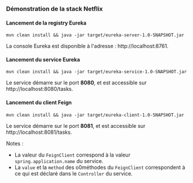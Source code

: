 ### Démonstration de la stack **Netflix**

#### Lancement de la registry Eureka
```
mvn clean install && java -jar target/eureka-server-1.0-SNAPSHOT.jar
```

La console Eureka est disponible à l'adresse : http://localhost:8761.

#### Lancement du service Eureka
```
mvn clean install && java -jar target/eureka-service-1.0-SNAPSHOT.jar
```

Le service démarre sur le port **8080**, et est accessible sur http://localhost:8080/tasks.

#### Lancement du client Feign
```
mvn clean install && java -jar target/eureka-client-1.0-SNAPSHOT.jar
```

Le service démarre sur le port **8081**, et est accessible sur http://localhost:8081/tasks.

Notes :
- La valeur du `FeignClient` correspond à la valeur `spring.application.name` du service.
- La `value` et la `method` des o0méthodes du `FeignClient` correspondent à ce qui est déclaré dans le `Controller` du service.
